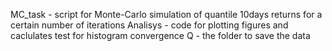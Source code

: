 MC_task - script for Monte-Carlo simulation of quantile 10days returns for a certain number of iterations
Analisys - code for plotting figures and caclulates test for histogram convergence
Q - the folder to save the data
